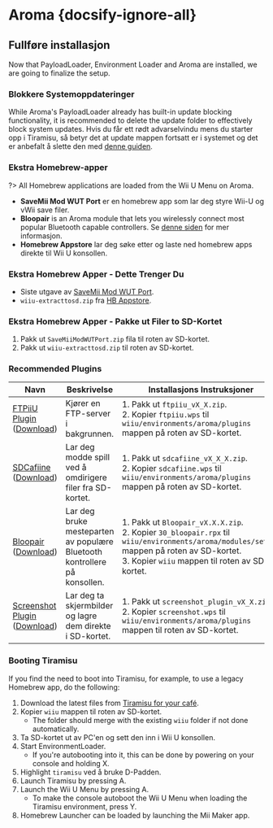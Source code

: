 # Aroma {docsify-ignore-all}

## Fullføre installasjon

Now that PayloadLoader, Environment Loader and Aroma are installed, we are going to finalize the setup.

### Blokkere Systemoppdateringer
While Aroma's PayloadLoader already has built-in update blocking functionality, it is recommended to delete the update folder to effectively block system updates. Hvis du får ett rødt advarselvindu mens du starter opp i Tiramisu, så betyr det at update mappen fortsatt er i systemet og det er anbefalt å slette den med [denne guiden](../block-updates).

### Ekstra Homebrew-apper

?> All Homebrew applications are loaded from the Wii U Menu on Aroma.

- **SaveMii Mod WUT Port** er en homebrew app som lar deg styre Wii-U og vWii save filer.
- **Bloopair** is an Aroma module that lets you wirelessly connect most popular Bluetooth capable controllers. Se [denne siden](https://gbatemp.net/threads/bloopair-connect-controllers-from-other-consoles-natively.594289/) for mer informasjon.
- **Homebrew Appstore** lar deg søke etter og laste ned homebrew apps direkte til Wii U konsollen.

### Ekstra Homebrew Apper - Dette Trenger Du

- Siste utgave av [SaveMii Mod WUT Port](https://wiiubru.com/appstore/zips/SaveMiiModWUTPort.zip).
- `wiiu-extracttosd.zip` fra [HB Appstore](https://github.com/fortheusers/hb-appstore/releases/).

### Ekstra Homebrew Apper - Pakke ut Filer to SD-Kortet

1. Pakk ut `SaveMiiModWUTPort.zip` fila til roten av SD-kortet.
1. Pakk ut `wiiu-extracttosd.zip` til roten av SD-kortet.

### Recommended Plugins

| Navn                                                                                                                               | Beskrivelse                                                               | Installasjons Instruksjoner                                                                                                                                                                                    |
| ---------------------------------------------------------------------------------------------------------------------------------- | ------------------------------------------------------------------------- | -------------------------------------------------------------------------------------------------------------------------------------------------------------------------------------------------------------- |
| [FTPiiU Plugin](https://github.com/wiiu-env/ftpiiu_plugin/) ([Download](https://github.com/wiiu-env/ftpiiu_plugin/releases))       | Kjører en FTP-server i bakgrunnen.                                        | 1. Pakk ut `ftpiiu_vX_X.zip`. <br> 2. Kopier `ftpiiu.wps` til `wiiu/environments/aroma/plugins` mappen på roten av SD-kortet.                                                                            |
| [SDCafiine](https://github.com/wiiu-env/sdcafiine_plugin/) ([Download](https://github.com/wiiu-env/sdcafiine_plugin/releases))     | Lar deg modde spill ved å omdirigere filer fra SD-kortet.                 | 1. Pakk ut `sdcafiine_vX_X_X.zip`. <br> 2. Kopier `sdcafiine.wps` til `wiiu/environments/aroma/plugins` mappen på roten av SD-kortet.                                                                    |
| [Bloopair](https://github.com/GaryOderNichts/Bloopair/) ([Download](https://github.com/GaryOderNichts/Bloopair/releases))          | Lar deg bruke mesteparten av populære Bluetooth kontrollere på konsollen. | 1. Pakk ut `Bloopair_vX.X.X.zip`. <br> 2. Kopier `30_bloopair.rpx` til `wiiu/environments/aroma/modules/setup/` mappen på roten av SD-kortet. <br> 3. Kopier `wiiu` mappen til roten av SD-kortet. |
| [Screenshot Plugin](https://github.com/wiiu-env/ScreenshotWUPS/) ([Download](https://github.com/wiiu-env/ScreenshotWUPS/releases)) | Lar deg ta skjermbilder og lagre dem direkte i SD-kortet.                 | 1. Pakk ut `screenshot_plugin_vX_X.zip`. <br> 2. Kopier `screenshot.wps` til `wiiu/environments/aroma/plugins` mappen til roten av SD-kortet.                                                            |

### Booting Tiramisu

If you find the need to boot into Tiramisu, for example, to use a legacy Homebrew app, do the following:

1. Download the latest files from [Tiramisu for your café](https://tiramisu.foryour.cafe).
1. Kopier `wiiu` mappen til roten av SD-kortet.
    - The folder should merge with the existing `wiiu` folder if not done automatically.
1. Ta SD-kortet ut av PC'en og sett den inn i Wii U konsollen.
1. Start EnvironmentLoader.
    - If you're autobooting into it, this can be done by powering on your console and holding X.
1. Highlight `tiramisu` ved å bruke D-Padden.
1. Launch Tiramisu by pressing A.
1. Launch the Wii U Menu by pressing A.
    - To make the console autoboot the Wii U Menu when loading the Tiramisu environment, press Y.
1. Homebrew Launcher can be loaded by launching the Mii Maker app.
